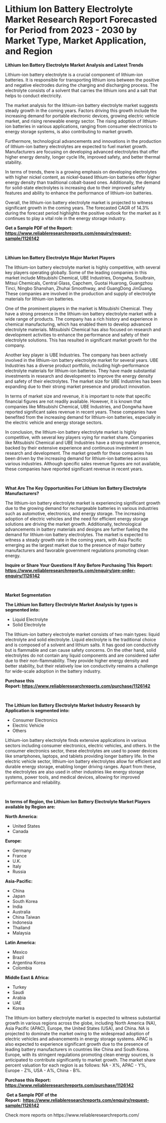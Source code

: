 <p><h1>Lithium Ion Battery Electrolyte Market Research Report Forecasted for Period from 2023 -  2030 by Market Type, Market Application, and Region</h1></p><p><strong>Lithium Ion Battery Electrolyte Market Analysis and Latest Trends</strong></p>
<p><p>Lithium-ion battery electrolyte is a crucial component of lithium-ion batteries. It is responsible for transporting lithium ions between the positive and negative electrodes during the charging and discharging process. The electrolyte consists of a solvent that carries the lithium ions and a salt that helps to conduct electricity.</p><p>The market analysis for the lithium-ion battery electrolyte market suggests steady growth in the coming years. Factors driving this growth include the increasing demand for portable electronic devices, growing electric vehicle market, and rising renewable energy sector. The rising adoption of lithium-ion batteries in various applications, ranging from consumer electronics to energy storage systems, is also contributing to market growth.</p><p>Furthermore, technological advancements and innovations in the production of lithium-ion battery electrolytes are expected to fuel market growth. Manufacturers are focusing on developing advanced electrolytes that offer higher energy density, longer cycle life, improved safety, and better thermal stability.</p><p>In terms of trends, there is a growing emphasis on developing electrolytes with higher nickel content, as nickel-based lithium-ion batteries offer higher energy density than traditional cobalt-based ones. Additionally, the demand for solid-state electrolytes is increasing due to their improved safety features and ability to enhance the performance of lithium-ion batteries.</p><p>Overall, the lithium-ion battery electrolyte market is projected to witness significant growth in the coming years. The forecasted CAGR of 14.3% during the forecast period highlights the positive outlook for the market as it continues to play a vital role in the energy storage industry.</p></p>
<p><strong>Get a Sample PDF of the Report:&nbsp; <a href="https://www.reliableresearchreports.com/enquiry/request-sample/1126142">https://www.reliableresearchreports.com/enquiry/request-sample/1126142</a></strong></p>
<p>&nbsp;</p>
<p><strong>Lithium Ion Battery Electrolyte Major Market Players</strong></p>
<p><p>The lithium-ion battery electrolyte market is highly competitive, with several key players operating globally. Some of the leading companies in this market include Mitsubishi Chemical, UBE Industries, Dongwha, Soulbrain, Mitsui Chemicals, Central Glass, Capchem, Guotai Huarong, Guangzhou Tinci, Ningbo Shanshan, Zhuhai Smoothway, and GuangDong JinGuang. These companies are involved in the production and supply of electrolyte materials for lithium-ion batteries.</p><p>One of the prominent players in the market is Mitsubishi Chemical. They have a strong presence in the lithium-ion battery electrolyte market with a wide range of products. The company has a rich history and experience in chemical manufacturing, which has enabled them to develop advanced electrolyte materials. Mitsubishi Chemical has also focused on research and development activities to enhance the performance and safety of their electrolyte solutions. This has resulted in significant market growth for the company.</p><p>Another key player is UBE Industries. The company has been actively involved in the lithium-ion battery electrolyte market for several years. UBE Industries has a diverse product portfolio, including high-performance electrolyte materials for lithium-ion batteries. They have made substantial investments in research and development to improve the energy density and safety of their electrolytes. The market size for UBE Industries has been expanding due to their strong market presence and product innovation.</p><p>In terms of market size and revenue, it is important to note that specific financial figures are not readily available. However, it is known that companies like Mitsubishi Chemical, UBE Industries, and Dongwha have reported significant sales revenue in recent years. These companies have benefited from the increasing demand for lithium-ion batteries, especially in the electric vehicle and energy storage sectors.</p><p>In conclusion, the lithium-ion battery electrolyte market is highly competitive, with several key players vying for market share. Companies like Mitsubishi Chemical and UBE Industries have a strong market presence, backed by their extensive experience and continuous investment in research and development. The market growth for these companies has been driven by the increasing demand for lithium-ion batteries across various industries. Although specific sales revenue figures are not available, these companies have reported significant revenue in recent years.</p></p>
<p>&nbsp;</p>
<p><strong>What Are The Key Opportunities For Lithium Ion Battery Electrolyte Manufacturers?</strong></p>
<p><p>The lithium-ion battery electrolyte market is experiencing significant growth due to the growing demand for rechargeable batteries in various industries such as automotive, electronics, and energy storage. The increasing adoption of electric vehicles and the need for efficient energy storage solutions are driving the market growth. Additionally, technological advancements in battery materials and designs are further fueling the demand for lithium-ion battery electrolytes. The market is expected to witness a steady growth rate in the coming years, with Asia Pacific emerging as the largest market due to the presence of major battery manufacturers and favorable government regulations promoting clean energy.</p></p>
<p><strong>Inquire or Share Your Questions If Any Before Purchasing This Report: <a href="https://www.reliableresearchreports.com/enquiry/pre-order-enquiry/1126142">https://www.reliableresearchreports.com/enquiry/pre-order-enquiry/1126142</a></strong></p>
<p>&nbsp;</p>
<p><strong>Market Segmentation</strong></p>
<p><strong>The Lithium Ion Battery Electrolyte Market Analysis by types is segmented into:</strong></p>
<p><ul><li>Liquid Electrolyte</li><li>Solid Electrolyte</li></ul></p>
<p><p>The lithium-ion battery electrolyte market consists of two main types: liquid electrolyte and solid electrolyte. Liquid electrolyte is the traditional choice and is composed of a solvent and lithium salts. It has good ion conductivity but is flammable and can cause safety concerns. On the other hand, solid electrolytes do not contain any liquid components and are considered safer due to their non-flammability. They provide higher energy density and better stability, but their relatively low ion conductivity remains a challenge for wide-scale adoption in the battery industry.</p></p>
<p><strong>Purchase this Report:&nbsp;<a href="https://www.reliableresearchreports.com/purchase/1126142">https://www.reliableresearchreports.com/purchase/1126142</a></strong></p>
<p>&nbsp;</p>
<p><strong>The Lithium Ion Battery Electrolyte Market Industry Research by Application is segmented into:</strong></p>
<p><ul><li>Consumer Electronics</li><li>Electric Vehicle</li><li>Others</li></ul></p>
<p><p>Lithium-ion battery electrolyte finds extensive applications in various sectors including consumer electronics, electric vehicles, and others. In the consumer electronics sector, these electrolytes are used to power devices like smartphones, laptops, and tablets providing longer battery life. In the electric vehicle sector, lithium-ion battery electrolytes allow for efficient and durable energy storage, enabling longer driving ranges. Apart from these, the electrolytes are also used in other industries like energy storage systems, power tools, and medical devices, allowing for improved performance and reliability.</p></p>
<p>&nbsp;</p>
<p><strong>In terms of Region, the Lithium Ion Battery Electrolyte Market Players available by Region are:</strong></p>
<p>
    <p> <strong> North America: </strong>
        <ul>
            <li>United States</li>
            <li>Canada</li>
        </ul>
        </p> 
    <p> <strong> Europe: </strong>
        <ul>
            <li>Germany</li>
            <li>France</li>
            <li>U.K.</li>
            <li>Italy</li>
            <li>Russia</li>
        </ul>
        </p> 
    <p> <strong> Asia-Pacific: </strong>
        <ul>
            <li>China</li>
            <li>Japan</li>
            <li>South Korea</li>
            <li>India</li>
            <li>Australia</li>
            <li>China Taiwan</li>
            <li>Indonesia</li>
            <li>Thailand</li>
            <li>Malaysia</li>
        </ul>
        </p> 
    <p> <strong> Latin America: </strong>
        <ul>
            <li>Mexico</li>
            <li>Brazil</li>
            <li>Argentina Korea</li>
            <li>Colombia</li>
        </ul>
        </p> 
    <p> <strong> Middle East & Africa: </strong>
        <ul>
            <li>Turkey</li>
            <li>Saudi</li>
            <li>Arabia</li>
            <li>UAE</li>
            <li>Korea</li>
        </ul>
    </p>
    </p>
<p><p>The lithium-ion battery electrolyte market is expected to witness substantial growth in various regions across the globe, including North America (NA), Asia Pacific (APAC), Europe, the United States (USA), and China. NA is projected to dominate the market owing to the widespread adoption of electric vehicles and advancements in energy storage systems. APAC is also expected to experience significant growth due to the presence of leading battery manufacturers in countries like China and South Korea. Europe, with its stringent regulations promoting clean energy sources, is anticipated to contribute significantly to market growth. The market share percent valuation for each region is as follows: NA - X%, APAC - Y%, Europe - Z%, USA - A%, China - B%.</p></p>
<p><strong>Purchase this Report: <a href="https://www.reliableresearchreports.com/purchase/1126142">https://www.reliableresearchreports.com/purchase/1126142</a></strong></p>
<p>&nbsp;<strong>Get a Sample PDF of the Report:&nbsp;&nbsp;<a href="https://www.reliableresearchreports.com/enquiry/request-sample/1126142">https://www.reliableresearchreports.com/enquiry/request-sample/1126142</a></strong></p>
<p><strong></strong></p>
<p>Check more reports on https://www.reliableresearchreports.com/</p>